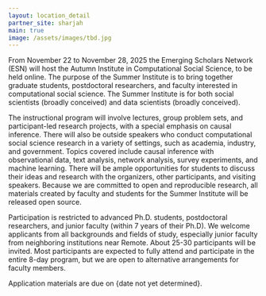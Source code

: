 ```yaml
---
layout: location_detail
partner_site: sharjah
main: true
image: /assets/images/tbd.jpg
---
```


[//]: # (ORGANIZERS: Update the info to match your location. Add a site image to /assets/images/ and update the placeholder URL above to match it. See _data/2025/Sharjah for yml files that control the header content, location info on general sites page, people lists, and sidebar.)

From November 22 to November 28, 2025 the Emerging Scholars Network (ESN) will host the Autumn Institute in Computational Social Science, to be held online. The purpose of the Summer Institute is to bring together graduate students, postdoctoral researchers, and faculty interested in computational social science. The Summer Institute is for both social scientists (broadly conceived) and data scientists (broadly conceived).

The instructional program will involve lectures, group problem sets, and participant-led research projects, with a special emphasis on causal inference. There will also be outside speakers who conduct computational social science research in a variety of settings, such as academia, industry, and government. Topics covered include causal inference with observational data, text analysis, network analysis, survey experiments, and machine learning. There will be ample opportunities for students to discuss their ideas and research with the organizers, other participants, and visiting speakers. Because we are committed to open and reproducible research, all materials created by faculty and students for the Summer Institute will be released open source.

Participation is restricted to advanced Ph.D. students, postdoctoral researchers, and junior faculty (within 7 years of their Ph.D). We welcome applicants from all backgrounds and fields of study, especially junior faculty from neighboring institutions near Remote. About 25-30 participants will be invited. Most participants are expected to fully attend and participate in the entire 8-day program, but we are open to alternative arrangements for faculty members. 

Application materials are due on {date not yet determined}.

[//]: # (ORGANIZERS: feel free to add a link to your application materials or your SICSS apply page above.)
